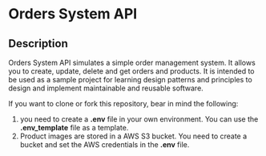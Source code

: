 # Orders System API

## Description
Orders System API simulates a simple order management system. 
It allows you to create, update, delete and get orders and products.
It is intended to be used as a sample project for learning design patterns and principles to
design and implement maintainable and reusable software.

If you want to clone or fork this repository, bear in mind the following:

1. you need to create a **.env** file in your own environment. You can use 
the **.env_template** file as a template.
2. Product images are stored in a AWS S3 bucket. You need to create a bucket and
set the AWS credentials in the **.env** file.